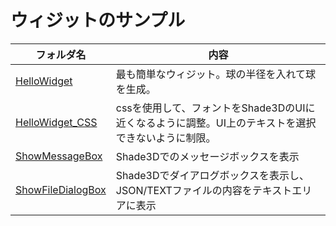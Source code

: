 # ウィジットのサンプル

|フォルダ名|内容|
|--|--|
|[HelloWidget](./HelloWidget)|最も簡単なウィジット。球の半径を入れて球を生成。|
|[HelloWidget_CSS](./HelloWidget_CSS)|cssを使用して、フォントをShade3DのUIに近くなるように調整。UI上のテキストを選択できないように制限。|
|[ShowMessageBox](./ShowMessageBox)|Shade3Dでのメッセージボックスを表示|
|[ShowFileDialogBox](./ShowFileDialogBox)|Shade3Dでダイアログボックスを表示し、JSON/TEXTファイルの内容をテキストエリアに表示|

